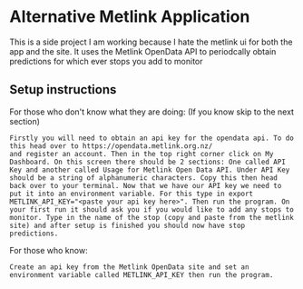 # Alternative Metlink Application

This is a side project I am working because I hate the metlink ui for both the app and the site.
It uses the Metlink OpenData API to periodcally obtain predictions for which ever stops you add to monitor

## Setup instructions

For those who don't know what they are doing:
(If you know skip to the next section)
```
Firstly you will need to obtain an api key for the opendata api. To do this head over to https://opendata.metlink.org.nz/ 
and register an account. Then in the top right corner click on My Dashboard. On this screen there should be 2 sections: One called API Key and another called Usage for Metlink Open Data API. Under API Key should be a string of alphanumeric characters. Copy this then head back over to your terminal. Now that we have our API key we need to put it into an environment variable. For this type in export METLINK_API_KEY="<paste your api key here>". Then run the program. On your first run it should ask you if you would like to add any stops to monitor. Type in the name of the stop (copy and paste from the metlink site) and after setup is finished you should now have stop predictions.
```

For those who know:
```
Create an api key from the Metlink OpenData site and set an environment variable called METLINK_API_KEY then run the program.
```
